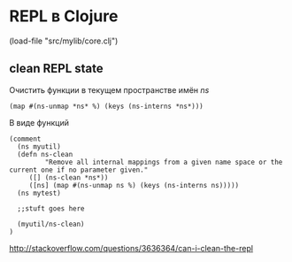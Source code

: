 REPL в Clojure
==============

(load-file "src/mylib/core.clj")


clean REPL state
----------------

Очистить функции в текущем пространстве имён *ns*
	
	(map #(ns-unmap *ns* %) (keys (ns-interns *ns*)))

В виде функций

	(comment
	  (ns myutil)
	  (defn ns-clean
	         "Remove all internal mappings from a given name space or the current one if no parameter given."
	     ([] (ns-clean *ns*)) 
	     ([ns] (map #(ns-unmap ns %) (keys (ns-interns ns)))))
	  (ns mytest)

	  ;;stuft goes here
	  
	  (myutil/ns-clean)
	)

http://stackoverflow.com/questions/3636364/can-i-clean-the-repl